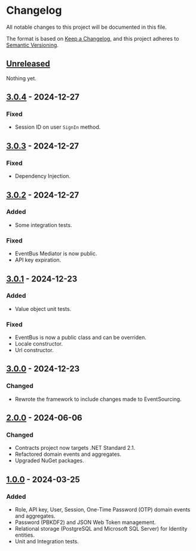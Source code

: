 # Changelog

All notable changes to this project will be documented in this file.

The format is based on [Keep a Changelog](https://keepachangelog.com/en/1.0.0/),
and this project adheres to [Semantic Versioning](https://semver.org/spec/v2.0.0.html).

## [Unreleased]

Nothing yet.

## [3.0.4] - 2024-12-27

### Fixed

- Session ID on user `SignIn` method.

## [3.0.3] - 2024-12-27

### Fixed

- Dependency Injection.

## [3.0.2] - 2024-12-27

### Added

- Some integration tests.

### Fixed

- EventBus Mediator is now public.
- API key expiration.

## [3.0.1] - 2024-12-23

### Added

- Value object unit tests.

### Fixed

- EventBus is now a public class and can be overriden.
- Locale constructor.
- Url constructor.

## [3.0.0] - 2024-12-23

### Changed

- Rewrote the framework to include changes made to EventSourcing.

## [2.0.0] - 2024-06-06

### Changed

- Contracts project now targets .NET Standard 2.1.
- Refactored domain events and aggregates.
- Upgraded NuGet packages.

## [1.0.0] - 2024-03-25

### Added

- Role, API key, User, Session, One-Time Password (OTP) domain events and aggregates.
- Password (PBKDF2) and JSON Web Token management.
- Relational storage (PostgreSQL and Microsoft SQL Server) for Identity entities.
- Unit and Integration tests.

[unreleased]: https://github.com/Logitar/Identity/compare/v3.0.4...HEAD
[3.0.4]: https://github.com/Logitar/Identity/compare/v3.0.3...v3.0.4
[3.0.3]: https://github.com/Logitar/Identity/compare/v3.0.2...v3.0.3
[3.0.2]: https://github.com/Logitar/Identity/compare/v3.0.1...v3.0.2
[3.0.1]: https://github.com/Logitar/Identity/compare/v3.0.0...v3.0.1
[3.0.0]: https://github.com/Logitar/Identity/compare/v2.0.0...v3.0.0
[2.0.0]: https://github.com/Logitar/Identity/compare/v1.0.0...v2.0.0
[1.0.0]: https://github.com/Logitar/Identity/releases/tag/v1.0.0
